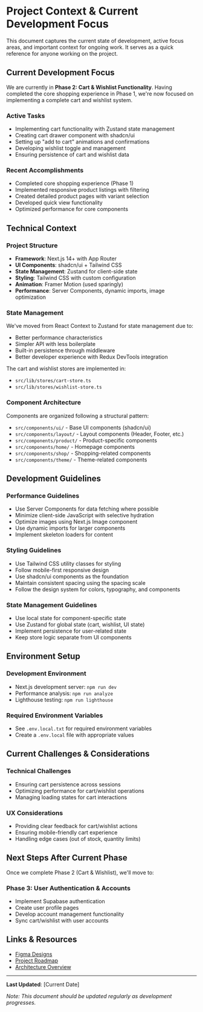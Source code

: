 # Project Context & Current Development Focus

This document captures the current state of development, active focus areas, and important context for ongoing work. It serves as a quick reference for anyone working on the project.

## Current Development Focus

We are currently in **Phase 2: Cart & Wishlist Functionality**. Having completed the core shopping experience in Phase 1, we're now focused on implementing a complete cart and wishlist system.

### Active Tasks
- Implementing cart functionality with Zustand state management
- Creating cart drawer component with shadcn/ui
- Setting up "add to cart" animations and confirmations
- Developing wishlist toggle and management
- Ensuring persistence of cart and wishlist data

### Recent Accomplishments
- Completed core shopping experience (Phase 1)
- Implemented responsive product listings with filtering
- Created detailed product pages with variant selection
- Developed quick view functionality
- Optimized performance for core components

## Technical Context

### Project Structure
- **Framework**: Next.js 14+ with App Router
- **UI Components**: shadcn/ui + Tailwind CSS
- **State Management**: Zustand for client-side state
- **Styling**: Tailwind CSS with custom configuration
- **Animation**: Framer Motion (used sparingly)
- **Performance**: Server Components, dynamic imports, image optimization

### State Management
We've moved from React Context to Zustand for state management due to:
- Better performance characteristics
- Simpler API with less boilerplate
- Built-in persistence through middleware
- Better developer experience with Redux DevTools integration

The cart and wishlist stores are implemented in:
- `src/lib/stores/cart-store.ts`
- `src/lib/stores/wishlist-store.ts`

### Component Architecture
Components are organized following a structural pattern:
- `src/components/ui/` - Base UI components (shadcn/ui)
- `src/components/layout/` - Layout components (Header, Footer, etc.)
- `src/components/product/` - Product-specific components
- `src/components/home/` - Homepage components
- `src/components/shop/` - Shopping-related components
- `src/components/theme/` - Theme-related components

## Development Guidelines

### Performance Guidelines
- Use Server Components for data fetching where possible
- Minimize client-side JavaScript with selective hydration
- Optimize images using Next.js Image component
- Use dynamic imports for larger components
- Implement skeleton loaders for content

### Styling Guidelines
- Use Tailwind CSS utility classes for styling
- Follow mobile-first responsive design
- Use shadcn/ui components as the foundation
- Maintain consistent spacing using the spacing scale
- Follow the design system for colors, typography, and components

### State Management Guidelines
- Use local state for component-specific state
- Use Zustand for global state (cart, wishlist, UI state)
- Implement persistence for user-related state
- Keep store logic separate from UI components

## Environment Setup

### Development Environment
- Next.js development server: `npm run dev`
- Performance analysis: `npm run analyze`
- Lighthouse testing: `npm run lighthouse`

### Required Environment Variables
- See `.env.local.txt` for required environment variables
- Create a `.env.local` file with appropriate values

## Current Challenges & Considerations

### Technical Challenges
- Ensuring cart persistence across sessions
- Optimizing performance for cart/wishlist operations
- Managing loading states for cart interactions

### UX Considerations
- Providing clear feedback for cart/wishlist actions
- Ensuring mobile-friendly cart experience
- Handling edge cases (out of stock, quantity limits)

## Next Steps After Current Phase

Once we complete Phase 2 (Cart & Wishlist), we'll move to:

### Phase 3: User Authentication & Accounts
- Implement Supabase authentication
- Create user profile pages
- Develop account management functionality
- Sync cart/wishlist with user accounts

## Links & Resources

- [Figma Designs](https://figma.com/file/...)
- [Project Roadmap](./ECOMMERCE-MASTER-PLAN.md)
- [Architecture Overview](./ARCHITECTURE.md)

---

**Last Updated**: [Current Date]

*Note: This document should be updated regularly as development progresses.* 